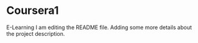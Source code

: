 # Coursera1
E-Learning
I am editing the README file. Adding some more details about the project description.

